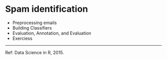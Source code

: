 # Spam identification


- Preprocessing emails
- Building Classifiers
- Evaluation, Annotation, and Evaluation
- Exerciess
----

Ref: Data Science in R, 2015.



